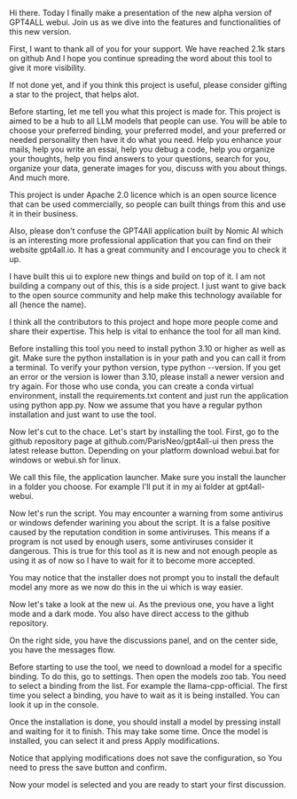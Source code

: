 Hi there. Today I finally make a presentation of the new alpha version of GPT4ALL webui.
Join us as we dive into the features and functionalities of this new version.

First, I want to thank all of you for your support. We have reached 2.1k stars on github And I hope you continue spreading the word about this tool to give it more visibility.

If not done yet, and if you think this project is useful, please consider gifting a star to the project, that helps alot.

Before starting, let me tell you what this project is made for. This project is aimed to be a hub to all LLM models that people can use. You will be able to choose your preferred binding, your preferred model, and your preferred or needed personality then have it do what you need. Help you enhance your mails, help you write an essai, help you debug a code, help you organize your thoughts, help you find answers to your questions, search for you, organize your data, generate images for you, discuss with you about things. And much more.


This project is under Apache 2.0 licence which is an open source licence that can be used commercially, so people can built things from this and use it in their business. 

Also, please don't confuse the GPT4All application built by Nomic AI which is an interesting more professional application that you can find on their website gpt4all.io. It has a great community and I encourage you to check it up. 

I have built this ui to explore new things and build on top of it. I am not building a company out of this, this is a side project. I just want to give back to the open source community and help make this technology available for all (hence the name).

I think all the contributors to this project and hope more people come and share their expertise. This help is vital to enhance the tool for all man kind.

Before installing this tool you need to install python 3.10 or higher as well as git. Make sure the python installation is in your path and you can call it from a terminal. To verify your python version, type python --version. If you get an error or the version is lower than 3.10, please install a newer version and try again. For those who use conda, you can create a conda virtual environment, install the requirements.txt content and just run the application using python app.py. Now we assume that you have a regular python installation and just want to use the tool.  



Now let's cut to the chace. Let's start by installing the tool.
First, go to the github repository page at github.com/ParisNeo/gpt4all-ui then press the latest release button. Depending on your platform download webui.bat for windows or webui.sh for linux.

We call this file, the application launcher. Make sure you install the launcher in a folder you choose. For example I'll put it in my ai folder at gpt4all-webui.

Now let's run the script.
You may encounter a warning from some antivirus or windows defender warining you about the script. It is a false positive caused by the reputation condition in some antiviruses. This means if a program is not used by enough users, some antiviruses consider it dangerous. This is true for this tool as it is new and not enough people as using it as of now so I have to wait for it to become more accepted.

You may notice that the installer does not prompt you to install the default model any more as we now do this in the ui which is way easier.

Now let's take a look at the new ui. As the previous one, you have a light mode and a dark mode. You also have direct access to the github repository.

On the right side, you have the discussions panel, and on the center side, you have the messages flow.

Before starting to use the tool, we need to download a model for a specific binding.
To do this, go to settings. Then open the models zoo tab.
You need to select a binding from the list. For example the llama-cpp-official. The first time you select a binding, you have to wait as it  is being installed. You can look it up in the console.

Once the installation is done, you should install a model by pressing install and waiting for it to finish.
This may take some time.
Once the model is installed, you can select it and press Apply modifications.

Notice that applying modifications does not save the configuration, so You need to press the save button and confirm.

Now your model is selected and you are ready to start your first discussion.

